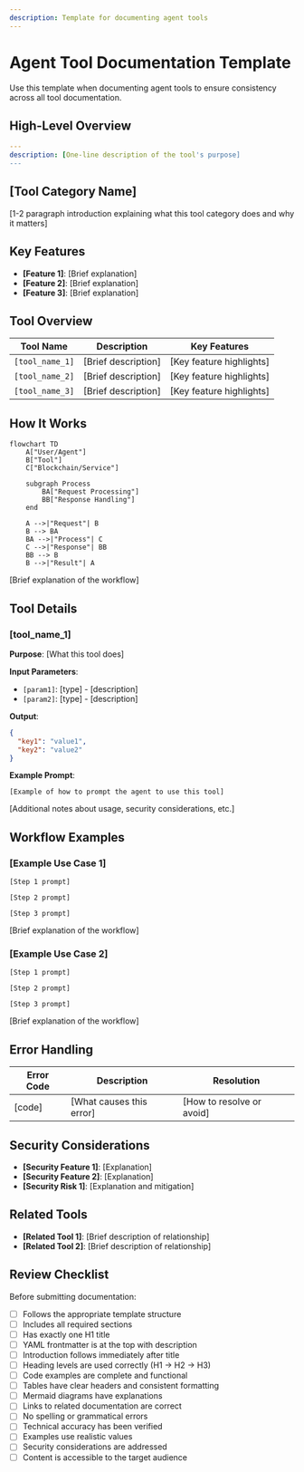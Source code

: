```yaml
---
description: Template for documenting agent tools
---
```


# Agent Tool Documentation Template

Use this template when documenting agent tools to ensure consistency across all tool documentation.

## High-Level Overview

```yaml
---
description: [One-line description of the tool's purpose]
---
```

## [Tool Category Name]

[1-2 paragraph introduction explaining what this tool category does and why it matters]

## Key Features

- **[Feature 1]**: [Brief explanation]
- **[Feature 2]**: [Brief explanation]
- **[Feature 3]**: [Brief explanation]

## Tool Overview

| Tool Name       | Description         | Key Features             |
| --------------- | ------------------- | ------------------------ |
| `[tool_name_1]` | [Brief description] | [Key feature highlights] |
| `[tool_name_2]` | [Brief description] | [Key feature highlights] |
| `[tool_name_3]` | [Brief description] | [Key feature highlights] |

## How It Works

```mermaid
flowchart TD
    A["User/Agent"]
    B["Tool"]
    C["Blockchain/Service"]
    
    subgraph Process
        BA["Request Processing"]
        BB["Response Handling"]
    end
    
    A -->|"Request"| B
    B --> BA
    BA -->|"Process"| C
    C -->|"Response"| BB
    BB --> B
    B -->|"Result"| A
```

[Brief explanation of the workflow]

## Tool Details

### [tool_name_1]

**Purpose**: [What this tool does]

**Input Parameters**:

- `[param1]`: [type] - [description]
- `[param2]`: [type] - [description]

**Output**:

```json
{
  "key1": "value1",
  "key2": "value2"
}
```

**Example Prompt**:

```
[Example of how to prompt the agent to use this tool]
```

[Additional notes about usage, security considerations, etc.]

## Workflow Examples

### [Example Use Case 1]

```
[Step 1 prompt]

[Step 2 prompt]

[Step 3 prompt]
```

[Brief explanation of the workflow]

### [Example Use Case 2]

```
[Step 1 prompt]

[Step 2 prompt]

[Step 3 prompt]
```

[Brief explanation of the workflow]

## Error Handling

| Error Code | Description              | Resolution                |
| ---------- | ------------------------ | ------------------------- |
| [code]     | [What causes this error] | [How to resolve or avoid] |

## Security Considerations

- **[Security Feature 1]**: [Explanation]
- **[Security Feature 2]**: [Explanation]
- **[Security Risk 1]**: [Explanation and mitigation]

## Related Tools

- **[Related Tool 1]**: [Brief description of relationship]
- **[Related Tool 2]**: [Brief description of relationship]

## Review Checklist

Before submitting documentation:

- [ ] Follows the appropriate template structure
- [ ] Includes all required sections
- [ ] Has exactly one H1 title
- [ ] YAML frontmatter is at the top with description
- [ ] Introduction follows immediately after title
- [ ] Heading levels are used correctly (H1 → H2 → H3)
- [ ] Code examples are complete and functional
- [ ] Tables have clear headers and consistent formatting
- [ ] Mermaid diagrams have explanations
- [ ] Links to related documentation are correct
- [ ] No spelling or grammatical errors
- [ ] Technical accuracy has been verified
- [ ] Examples use realistic values
- [ ] Security considerations are addressed
- [ ] Content is accessible to the target audience
